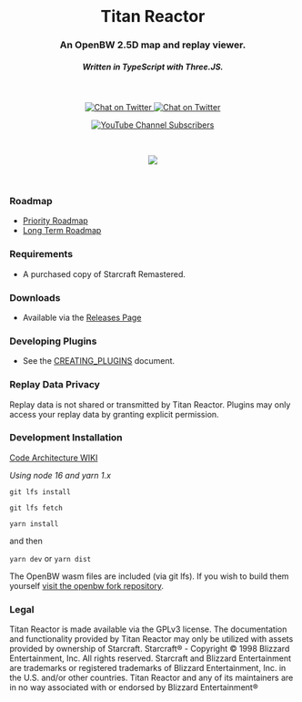 <br />

<h1 align="center">Titan Reactor</h1>
<h3 align="center">An OpenBW 2.5D map and replay viewer.</h3>
<h5 align="center">Written in TypeScript with Three.JS.</h5>

<br>

<p align="center">
  <a href="https://twitter.com/imbateam" target="_blank">
    <img src="https://img.shields.io/twitter/follow/imbateam?label=%40imbateam&style=flat&colorA=000000&colorB=B7121F&logo=twitter&logoColor=B7121F" alt="Chat on Twitter">
  </a>
  <a href="https://discord.gg/ZZjjNvJ" target="_blank">
    <img src="https://img.shields.io/discord/835029442987950091?style=flat&colorA=B7121F&colorB=000000&label=discord&logo=discord&logoColor=FFFFFF" alt="Chat on Twitter">
  </a>
</p>
<p align="center">
<a href="http://youtube.imbateam.gg" target="_blank">
<img alt="YouTube Channel Subscribers" src="https://img.shields.io/youtube/channel/subscribers/UCj7TSQvBRYebRDIL0FW1MBQ?style=plastic" />
</a>
</p>
<br />

<p align="center">
  <img src="https://user-images.githubusercontent.com/586716/153120765-4fa4faf4-0e46-42b9-ba08-10ab5ace2f20.gif" />
</p>

<br/>

### Roadmap

-   [Priority Roadmap](https://lucky-equinox-32f.notion.site/Priority-Roadmap-ac07f27f9e44451d8b535a7e5e94db2b)
-   [Long Term Roadmap](https://lucky-equinox-32f.notion.site/Titan-Reactor-Roadmap-919e5145075a45b7b012b59fa6756d62)

### Requirements

-   A purchased copy of Starcraft Remastered.

### Downloads

-   Available via the [Releases Page](https://github.com/imbateam-gg/titan-reactor/releases)

### Developing Plugins

-   See the [CREATING_PLUGINS](https://github.com/imbateam-gg/titan-reactor/blob/dev/CREATING_PLUGINS.md) document.

### Replay Data Privacy

Replay data is not shared or transmitted by Titan Reactor. Plugins may only access your replay data by granting explicit permission.

### Development Installation

[Code Architecture WIKI](https://github.com/imbateam-gg/titan-reactor/wiki/Code-Architecture)

_Using node 16 and yarn 1.x_

`git lfs install`

`git lfs fetch`

`yarn install`

and then

`yarn dev` or `yarn dist`

The OpenBW wasm files are included (via git lfs). If you wish to build them yourself [visit the openbw fork repository](https://github.com/imbateam-gg/openbw).

### Legal

Titan Reactor is made available via the GPLv3 license. The documentation and functionality provided by Titan Reactor may only be utilized with assets provided by ownership of Starcraft. Starcraft® - Copyright © 1998 Blizzard Entertainment, Inc. All rights reserved. Starcraft and Blizzard Entertainment are trademarks or registered trademarks of Blizzard Entertainment, Inc. in the U.S. and/or other countries. Titan Reactor and any of its maintainers are in no way associated with or endorsed by Blizzard Entertainment®
